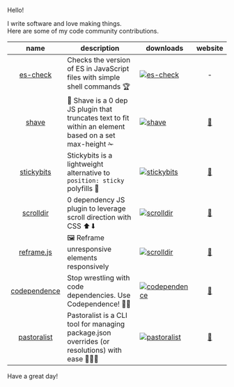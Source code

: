 Hello!

I write software and love making things.<br>
Here are some of my code community contributions.

| name | description | downloads | website |
| :---: | --- | --- | :---: |
| [es-check](https://github.com/yowainwright/es-check) | Checks the version of ES in JavaScript files with simple shell commands 🏆 | [![es-check](https://img.shields.io/npm/dm/es-check.svg)](https://www.npmjs.com/package/es-check) | - |
| [shave](https://github.com/yowainwright/shave) | 💈 Shave is a 0 dep JS plugin that truncates text to fit within an element based on a set max-height ✁ | [![shave](https://img.shields.io/npm/dm/shave.svg)](https://www.npmjs.com/package/shave) | [🔗](https://jeffry.in/shave/) |
| [stickybits](https://github.com/yowainwright/stickybits) | Stickybits is a lightweight alternative to `position: sticky` polyfills 🍬 | [![stickybits](https://img.shields.io/npm/dm/stickybits.svg)](https://www.npmjs.com/package/stickybits) | [🔗](https://jeffry.in/stickybits/) | 
| [scrolldir](https://github.com/yowainwright/scrolldir/) | 0 dependency JS plugin to leverage scroll direction with CSS ⬆⬇ | [![scrolldir](https://img.shields.io/npm/dm/scrolldir.svg)](https://www.npmjs.com/package/scrolldir) | [🔗](https://jeffry.in/scrolldir/) | 
| [reframe.js](https://github.com/yowainwright/reframe.js) | 🖼 Reframe unresponsive elements responsively | [![scrolldir](https://img.shields.io/npm/dm/scrolldir.svg)](https://www.npmjs.com/package/scrolldir) | [🔗](https://jeffry.in/reframe.js/) | 
| [codependence](https://github.com/yowainwright/codependence) | Stop wrestling with code dependencies. Use Codependence! 🤼‍♀️ | [![codependence](https://img.shields.io/npm/dm/codependence.svg)](https://www.npmjs.com/package/codependence) | [🔗](https://jeffry.in/codependence) | 
| [pastoralist](https://github.com/yowainwright/pastoralist) | Pastoralist is a CLI tool for managing package.json overrides (or resolutions) with ease 👩🏽‍🌾 | [![pastoralist](https://img.shields.io/npm/dm/pastoralist.svg)](https://www.npmjs.com/package/pastoralist) | [🔗](https://jeffry.in/pastoralist) | 

Have a great day!
